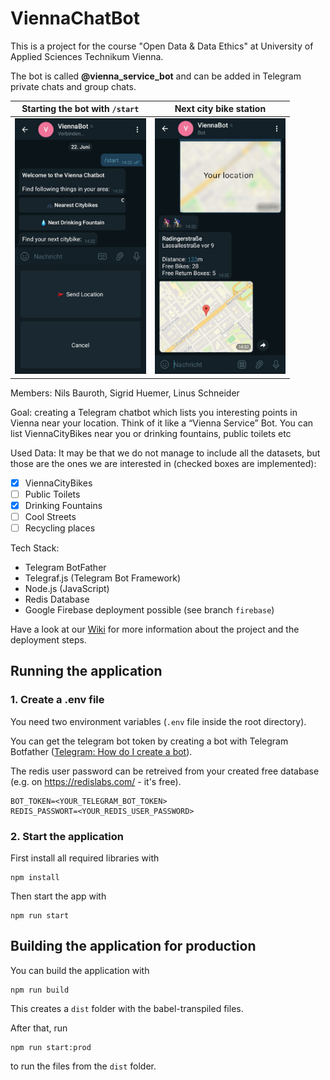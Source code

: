 # ViennaChatBot

This is a project for the course "Open Data & Data Ethics" at University of Applied Sciences Technikum Vienna.

The bot is called **@vienna_service_bot** and can be added in Telegram private chats and group chats.

| Starting the bot with `/start`                                                  | Next city bike station                                                          |
| ------------------------------------------------------------------------------- | ------------------------------------------------------------------------------- |
| <img src="pictures\demo_image_1.png" alt="small-corrPlot" style="zoom: 40%;" /> | <img src="pictures\demo_image_2.png" alt="small-corrPlot" style="zoom: 40%;" /> |

Members: Nils Bauroth, Sigrid Huemer, Linus Schneider

Goal: creating a Telegram chatbot which lists you interesting points in Vienna near your location. Think of it like a “Vienna Service” Bot. You can list ViennaCityBikes near you or drinking fountains, public toilets etc

Used Data: It may be that we do not manage to include all the datasets, but those are the ones we are interested in (checked boxes are implemented):

- [x] ViennaCityBikes
- [ ] Public Toilets
- [x] Drinking Fountains
- [ ] Cool Streets
- [ ] Recycling places

Tech Stack:

- Telegram BotFather
- Telegraf.js (Telegram Bot Framework)
- Node.js (JavaScript)
- Redis Database
- Google Firebase deployment possible (see branch `firebase`)

Have a look at our [Wiki](https://github.com/nilsbauroth/ViennaChatBot/wiki) for more information about the project and the deployment steps.

## Running the application

### 1. Create a .env file

You need two environment variables (`.env` file inside the root directory).

You can get the telegram bot token by creating a bot with Telegram Botfather ([Telegram: How do I create a bot](https://core.telegram.org/bots#3-how-do-i-create-a-bot)).

The redis user password can be retreived from your created free database (e.g. on https://redislabs.com/ - it's free).

```
BOT_TOKEN=<YOUR_TELEGRAM_BOT_TOKEN>
REDIS_PASSWORT=<YOUR_REDIS_USER_PASSWORD>
```

### 2. Start the application

First install all required libraries with

```
npm install
```

Then start the app with

```
npm run start
```

## Building the application for production

You can build the application with

```
npm run build
```

This creates a `dist` folder with the babel-transpiled files.

After that, run

```
npm run start:prod
```

to run the files from the `dist` folder.
